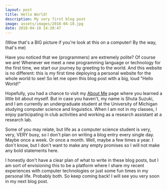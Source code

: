 ```yaml
---
layout: post
title: Hello World!
description: My very first blog post
image: assets/images/2018-04-18.jpg
date: 2018-04-18 14:20:47
---
```


(Wow that's a BIG picture if you're look at this on a computer! By the way, that's me)

Have you noticed that we (programmers) are extremely polite? Of course we are! Whenever we meet a new programming language or technology for the first time, we start our journey by greeting to the world. And this website is no different: this is my first time deploying a personal website for the whole world to see! So let me open this blog post with a big, loud "Hello World!"

Hopefully, you had a chance to visit my [About Me](about_me.html) page where you learned a little bit about myself. But in case you haven't, my name is Shuta Suzuki, and I am currently an undergraduate student at the University of Michigan studying computer science and linguistics. When I am not in my classes, I enjoy participating in club activities and working as a research assistant at a research lab.

Some of you may relate, but life as a computer science student is very, very, VERY busy, so I don't plan on writing a blog entry every single day. Maybe once a week. Or once a month. Well, maybe a few times a year. I don't know, but I don't want to make any empty promises so I will not make any bold statements here.

I honestly don't have a clear plan of what to write in these blog posts, but I am sort of envisioning this to be a platform where I share my recent experiences with computer technologies or just some fun times in my personal life. Probably both. So keep coming back! I will see you very soon in my next blog post.